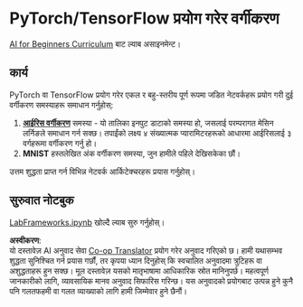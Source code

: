 <!--
CO_OP_TRANSLATOR_METADATA:
{
  "original_hash": "e452d897efb9a89700f41021834cf6e5",
  "translation_date": "2025-08-26T10:35:30+00:00",
  "source_file": "lessons/3-NeuralNetworks/05-Frameworks/lab/README.md",
  "language_code": "ne"
}
-->
# PyTorch/TensorFlow प्रयोग गरेर वर्गीकरण

[AI for Beginners Curriculum](https://github.com/microsoft/ai-for-beginners) बाट ल्याब असाइनमेन्ट।

## कार्य

PyTorch वा TensorFlow प्रयोग गरेर एकल र बहु-स्तरीय पूर्ण रूपमा जडित नेटवर्कहरू प्रयोग गरी दुई वर्गीकरण समस्याहरू समाधान गर्नुहोस्:

1. **[आईरिस वर्गीकरण](https://en.wikipedia.org/wiki/Iris_flower_data_set)** समस्या - यो तालिका इनपुट डाटाको समस्या हो, जसलाई परम्परागत मेसिन लर्निङले समाधान गर्न सक्छ। तपाईंको लक्ष्य ४ संख्यात्मक प्यारामिटरहरूको आधारमा आईरिसलाई ३ वर्गहरूमा वर्गीकरण गर्नु हो।
1. **MNIST** हस्तलेखित अंक वर्गीकरण समस्या, जुन हामीले पहिले देखिसकेका छौं।

उत्तम शुद्धता प्राप्त गर्न विभिन्न नेटवर्क आर्किटेक्चरहरू प्रयास गर्नुहोस्।

## सुरुवात नोटबुक

[LabFrameworks.ipynb](../../../../../../lessons/3-NeuralNetworks/05-Frameworks/lab/LabFrameworks.ipynb) खोल्दै ल्याब सुरु गर्नुहोस्।

**अस्वीकरण**:  
यो दस्तावेज़ AI अनुवाद सेवा [Co-op Translator](https://github.com/Azure/co-op-translator) प्रयोग गरेर अनुवाद गरिएको छ। हामी यथासम्भव शुद्धता सुनिश्चित गर्न प्रयास गर्छौं, तर कृपया ध्यान दिनुहोस् कि स्वचालित अनुवादमा त्रुटिहरू वा अशुद्धताहरू हुन सक्छ। मूल दस्तावेज़ यसको मातृभाषामा आधिकारिक स्रोत मानिनुपर्छ। महत्वपूर्ण जानकारीको लागि, व्यावसायिक मानव अनुवाद सिफारिस गरिन्छ। यस अनुवादको प्रयोगबाट उत्पन्न हुने कुनै पनि गलतफहमी वा गलत व्याख्याको लागि हामी जिम्मेवार हुने छैनौं।